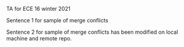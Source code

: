 TA for ECE 16 winter 2021

Sentence 1 for sample of merge conflicts

Sentence 2 for sample of merge conflicts has been modified on local machine and remote repo.
